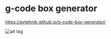 # g-code box generator

https://avtehnik.github.io/g-code-box-generator/


![alt tag](https://avtehnik.github.io/g-code-box-generator/pict0.jpg)
